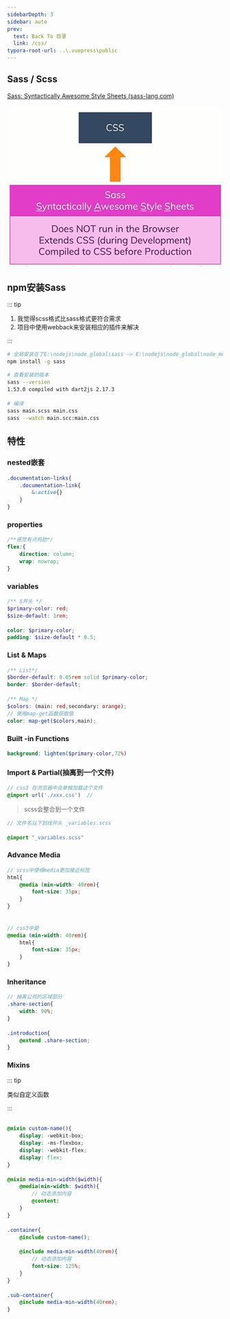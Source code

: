 ```yaml
---
sidebarDepth: 3
sidebar: auto
prev:
  text: Back To 目录
  link: /css/
typora-root-url: ..\.vuepress\public
---
```




## Sass / Scss

[Sass: Syntactically Awesome Style Sheets (sass-lang.com)](https://sass-lang.com/)

![image-20220721001120735](/images/css/image-20220721001120735.png)



## npm安装Sass

::: tip

1. 我觉得scss格式比sass格式更符合需求
2. 项目中使用webback来安装相应的插件来解决

:::



```sh
# 全局安装在了E:\nodejs\node_global\sass -> E:\nodejs\node_global\node_modules\sass\sass.js
npm install -g sass
```

```sh
# 查看安装的版本
sass --version
1.53.0 compiled with dart2js 2.17.3

# 编译
sass main.scss main.css
sass --watch main.scc:main.css
```





## 特性

### nested嵌套

```scss
.documentation-links{
    .documentation-link{
        &:active{}   
    }
}
```



### properties

```scss
/**感觉有点鸡肋*/
flex:{
	direction: column;
	wrap: nowrap;
}
```



### variables

```scss
/** $开头 */
$primary-color: red;
$size-default: 1rem;

color: $primary-color;
padding: $size-default * 0.5;
```



### List & Maps

```scss
/** List*/
$border-default: 0.05rem solid $primary-color;
border: $border-default;

/** Map */
$colors: (main: red,secondary: orange);
// 使用map-get函数获取值
color: map-get($colors,main);

```



### Built -in Functions

```scss
background: lighten($primary-color,72%)
```



### Import & Partial(抽离到一个文件)

```scss
// css3 在浏览器中会单独加载这个文件
@import url('./xxx.css')  // 
```

> scss会整合到一个文件

```scss
// 文件名以下划线开头 _variables.scss

@import "_variables.scss"
```



### Advance Media

```scss
// scss中使得media更加接近标签
html{
    @media (min-width: 40rem){
        font-size: 35px;
    }
}


// css3中是
@media (min-width: 40rem){
    html{
        font-size: 35px;
    }
}
```



### Inheritance

```scss
// 抽离公共的区域部分
.share-section{
	width: 90%;
}

.introduction{
    @extend .share-section;
}

```



### Mixins

::: tip

类似自定义函数

:::

```scss

@mixin custom-name(){
	display: -webkit-box;
    display: -ms-flexbox;
    display: -webkit-flex;
    display: flex;
}

@mixin media-min-width($width){
    @media(min-width: $width){
        // 动态添加内容
        @content: 
    }
}

.container{
    @include custom-name();
    
    @include media-min-width(40rem){
        // 动态添加内容
        font-size: 125%;
    }
}

.sub-container{
    @include media-min-width(40rem);
}
```

